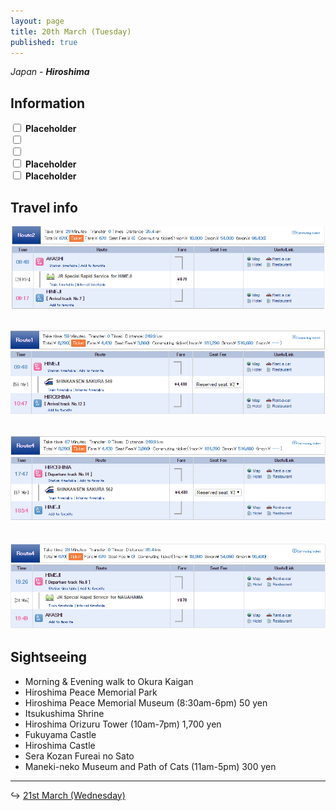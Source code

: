 ```yaml
---
layout: page
title: 20th March (Tuesday)
published: true
---
```


*Japan - **Hiroshima***

## Information

<div><input class="box" type="checkbox" name="201" /><label type="text" class="strikethrough"> <b>Placeholder</b></label><br /><input class="box" type="checkbox" name="202" /><label type="text" class="strikethrough"> </label><br /><input class="box" type="checkbox" name="203" /><label type="text" class="strikethrough"> </label><br /><input class="box" type="checkbox" name="204" /><label type="text" class="strikethrough"> <b>Placeholder</b></label><br /><input class="box" type="checkbox" name="205" /><label type="text" class="strikethrough"> <b>Placeholder</b></label></div>

## Travel info

![](/uploads/versions/akashihimeji---x----885-236x---.PNG)

## ![](/uploads/versions/himejitohiro---x----879-236x---.PNG)

## ![](/uploads/versions/hiroshimatohimeji---x----880-240x---.PNG)

## ![](/uploads/versions/himejitoakashi---x----880-235x---.PNG)

## Sightseeing

* Morning & Evening walk to Okura Kaigan
* Hiroshima Peace Memorial Park
* Hiroshima Peace Memorial Museum (8:30am-6pm) 50 yen
* Itsukushima Shrine
* Hiroshima Orizuru Tower (10am-7pm) 1,700 yen
* Fukuyama Castle
* Hiroshima Castle
* ​​​​​​​Sera Kozan Fureai no Sato
* Maneki-neko Museum and Path of Cats (11am-5pm) 300 yen

---

↪ [21st March (Wednesday)](/days/week2/21mar)